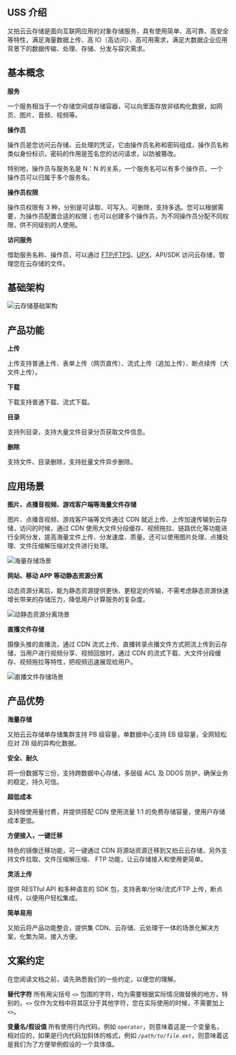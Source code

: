 ## USS 介绍

又拍云云存储是面向互联网应用的对象存储服务，具有使用简单、高可靠、高安全等特性，满足海量数据上传、高 IO（高访问）、高可用需求，满足大数据企业应用背景下的数据传输、处理、存储、分发与容灾需求。


## 基本概念

**服务**

一个服务相当于一个存储空间或存储容器，可以向里面存放非结构化数据，如网页、图片、音频、视频等。

**操作员**

操作员是您访问云存储、云处理的凭证，它由操作员名称和密码组成，操作员名称类似身份标识，密码的作用是签名您的访问请求，以防被篡改。

特别地，操作员与服务名是 N：N 的关系，一个服务名可以有多个操作员，一个操作员可以归属于多个服务名。

**操作员权限**

操作员权限有 3 种，分别是可读取、可写入、可删除，支持多选。您可以根据需要，为操作员配置合适的权限；也可以创建多个操作员，为不同操作员分配不同权限，供不同级别的人使用。

**访问服务**

借助服务名称、操作员，可以通过 [FTP/FTPS](/api/developer_tools/#ftpftps)、[UPX](/api/developer_tools/#upx)、API/SDK 访问云存储，管理您在云存储的文件。


## 基础架构

![云存储基础架构](http://zls-upyunfs.b0.upaiyun.com/uss.png)


## 产品功能

**上传**

上传支持普通上传、表单上传（网页直传）、流式上传（追加上传）、断点续传（大文件上传）。

**下载**

下载支持普通下载、流式下载。

**目录**

支持列目录，支持大量文件目录分页获取文件信息。

**删除**

支持文件、目录删除，支持批量文件异步删除。


## 应用场景

**图片、点播音视频、游戏客户端等海量文件存储**

图片、点播音视频、游戏客户端等文件通过 CDN 就近上传、上传加速传输到云存储，访问的时候，通过 CDN 使用大文件分段缓存、视频拖拉、链路优化等功能进行全网分发，提高海量文件上传、分发速度、质量。还可以使用图片处理、点播处理、文件压缩解压缩对文件进行处理。

![海量存储场景](http://zls-upyunfs.b0.upaiyun.com/scene1.png)


**网站、移动 APP 等动静态资源分离**

动态资源分离后，能为静态资源提供更快、更稳定的传输，不需考虑静态资源快速增长带来的存储压力，降低用户计算服务的复杂度。

![动静态资源分离场景](http://zls-upyunfs.b0.upaiyun.com/scene2.png)


**直播文件存储**

摄像头推的直播流，通过 CDN 流式上传、直播转录点播文件方式把流上传到云存储，当用户进行视频分享、视频回放时，通过 CDN 的流式下载、大文件分段缓存、视频拖拉等特性，把视频迅速展现给用户。

![直播文件存储场景](http://zls-upyunfs.b0.upaiyun.com/scene3.png)


## 产品优势

**海量存储**

又拍云云存储单存储集群支持 PB 级容量，单数据中心支持 EB 级容量，全网轻松应对 ZB 级的异构化数据。

**安全、耐久**

将一份数据写三份，支持跨数据中心存储，多层级 ACL 及 DDOS 防护，确保业务的稳定，持久可信。

**超低成本**
 
支持按使用量付费，并提供搭配 CDN 使用流量 1:1 的免费存储容量，使用户存储成本更低。

**方便接入，一键迁移**

特色的镜像迁移功能，可一键通过 CDN 将源站资源迁移到又拍云云存储，另外支持文件拉取、文件压缩解压缩、 FTP 功能，让云存储接入和使用更简单。

**灵活上传**

提供 RESTful API 和多种语言的 SDK 包，支持表单/分块/流式/FTP 上传，断点续传，以便用户轻松集成。

**简单易用**

又拍云将产品功能整合，提供集 CDN、云存储、云处理于一体的场景化解决方案，化繁为简，接入方便。



## 文案约定

在您阅读文档之前，请先熟悉我们的一些约定，以便您的理解。

**替代字符**
所有用尖括号 `<>` 包围的字符，均为需要根据实际情况做替换的地方，特别的，`<>` 仅作为文档中将其区分于其他字符，您在实际使用的时候，不需要加上 `<>`。

**变量名/假设值**
所有使用行内代码，例如 `operator`，则意味着这是一个变量名，相对应的，如果是行内代码加斜体的格式，例如 *`/path/to/file.ext`*，则意味着这是我们为了方便举例假设的一个具体值。
